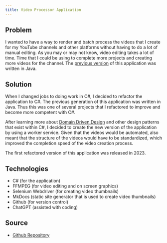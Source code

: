 ```yaml
---
title: Video Processor Application
---
```


## Problem

I wanted to have a way to render and batch process the videos that I create for my YouTube channels and 
other platforms without having to do a lot of manual editing. As you may or may not know, video editing 
takes a lot of time. Time that I could be using to complete more projects and creating more videos 
for the channel. The [previous version](/projects/kdenlive-to-youtube) of this application was written 
in Java. 

## Solution

When I changed jobs to doing work in C#, I decided to refactor the application to C#. 
The previous generation of this application was written in Java. Thus this was one of several projects that 
I refactored to improve and become more competent with C#. 

After learning more about 
[Domain Driven Design](/technology/2022.09.28-understanding-domain-driven-design)
and other design patterns that exist within C#, I decided to create the new version of the application 
by using a worker service. Given that the videos would be automated, also meant that the structure of the
videos would have to be standardized, which improved the completion speed of the video creation process.

The first refactored version of this application was released in 2023.

## Technologies

* C# (for the application)
* FFMPEG (for video editing and on screen graphics)
* Selenium Webdriver (for creating video thumbnails)
* MkDocs (static site generator that is used to create video thumbnails)
* Github (for version control)
* ChatGPT (assisted with coding)

## Source

* <a href="https://github.com/almostengr/videoprocessor" target="_blank">Github Repository</a>
